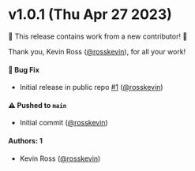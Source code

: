 # v1.0.1 (Thu Apr 27 2023)

:tada: This release contains work from a new contributor! :tada:

Thank you, Kevin Ross ([@rosskevin](https://github.com/rosskevin)), for all your work!

#### 🐛 Bug Fix

- Initial release in public repo [#1](https://github.com/alienfast/tsconfig/pull/1) ([@rosskevin](https://github.com/rosskevin))

#### ⚠️ Pushed to `main`

- Initial commit ([@rosskevin](https://github.com/rosskevin))

#### Authors: 1

- Kevin Ross ([@rosskevin](https://github.com/rosskevin))
